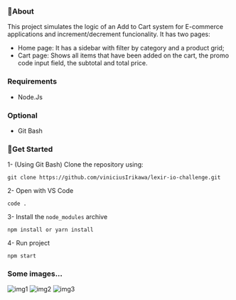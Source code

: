 ### 🤔About 

This project simulates the logic of an Add to Cart system for E-commerce applications and increment/decrement funcionality. It has two pages:
- Home page: It has a sidebar with filter by category and a product grid;
- Cart page: Shows all items that have been added on the cart, the promo code input field, the subtotal and total price.


### Requirements
- Node.Js

### Optional
- Git Bash


### 🚀Get Started

1- (Using Git Bash) Clone the repository using:
```
git clone https://github.com/viniciusIrikawa/lexir-io-challenge.git
```

2- Open with VS Code
```
code .
```

3- Install the `node_modules` archive
```
npm install or yarn install
```

4- Run project
```
npm start
```

### Some images...
![img1](https://user-images.githubusercontent.com/55358204/174418223-9173b3ec-a421-489e-b4f6-71d80a8a69df.png)
![img2](https://user-images.githubusercontent.com/55358204/174418237-ad9e9334-40e4-471e-98ff-d2ad3f8b1e3c.png)
![img3](https://user-images.githubusercontent.com/55358204/174418298-76683e49-26eb-4ed7-9f4a-aa25059a64d6.png)
